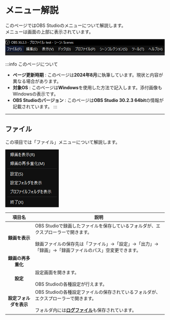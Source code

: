 # メニュー解説

このページではOBS Studioのメニューについて解説します。  
メニューは画面の上部に表示されています。

![menu](menu.png)

:::info このページについて

- **ページ更新時期** : このページは**2024年8月**に執筆しています。現状と内容が異なる場合があります。
- **対象OS** : このページは**Windows**を使用した方法で記入します。添付画像もWindowsの表示です。
- **OBS Studioのバージョン** : このページは**OBS Studio 30.2.3 64bit**の情報が記載されています。
:::

***

## ファイル

この項目では「ファイル」メニューについて解説します。

![menu_file](menu_file.png)

|項目名|説明|
|:---:|---|
|**録画を表示**|OBS Studioで録画したファイルを保存しているフォルダが、エクスプローラーで開きます。<br></br>録画ファイルの保存先は「ファイル」→「設定」→「出力」→「録画」→「録画ファイルのパス」空変更できます。|
|**録画の再多重化**||
|**設定**|設定画面を開きます。<br></br>OBS Studioの各種設定が行えます。|
|**設定フォルダを表示**|OBS Studioの各種設定ファイルの保存されているフォルダが、エクスプローラーで開きます。<br></br>フォルダ内には[**ログファイル**](/docs/obs_studio/trouble_shooting/log_file.md)も保存されています。|
